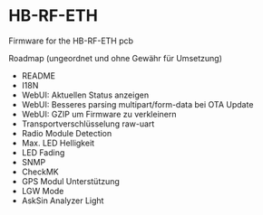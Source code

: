 # HB-RF-ETH
Firmware for the HB-RF-ETH pcb



Roadmap (ungeordnet und ohne Gewähr für Umsetzung)

* README
* I18N
* WebUI: Aktuellen Status anzeigen
* WebUI: Besseres parsing multipart/form-data bei OTA Update
* WebUI: GZIP um Firmware zu verkleinern
* Transportverschlüsselung raw-uart
* Radio Module Detection
* Max. LED Helligkeit
* LED Fading
* SNMP
* CheckMK
* GPS Modul Unterstützung
* LGW Mode
* AskSin Analyzer Light

